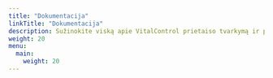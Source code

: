 ```yaml
---
title: "Dokumentacija"
linkTitle: "Dokumentacija"
description: Sužinokite viską apie VitalControl prietaiso tvarkymą ir priežiūrą.
weight: 20
menu:
  main:
    weight: 20
---
```

